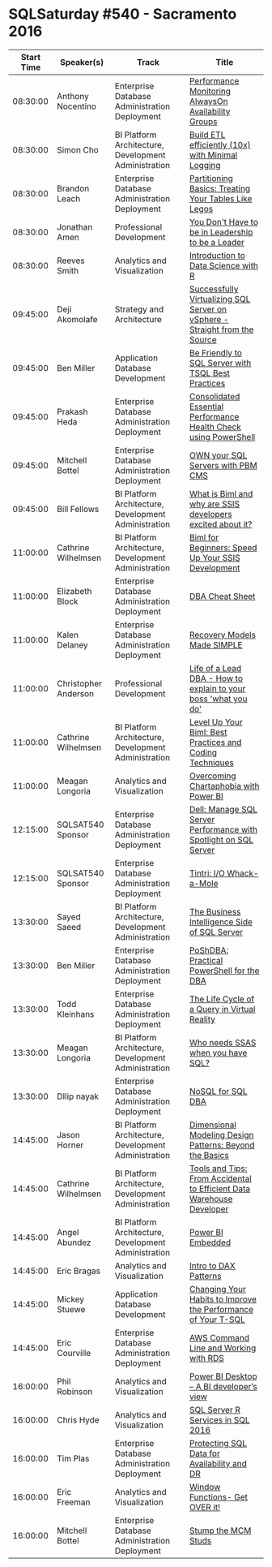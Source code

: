 # SQLSaturday #540 - Sacramento 2016
Start Time|Speaker(s)|Track|Title
---|---|---|---
08:30:00|Anthony Nocentino|Enterprise Database Administration  Deployment|[Performance Monitoring AlwaysOn Availability Groups](48274.md)
08:30:00|Simon Cho|BI Platform Architecture, Development  Administration|[Build ETL efficiently (10x) with Minimal Logging](50119.md)
08:30:00|Brandon Leach|Enterprise Database Administration  Deployment|[Partitioning Basics: Treating Your Tables Like Legos](50360.md)
08:30:00|Jonathan Amen|Professional Development|[You Don't Have to be in Leadership to be a Leader](51061.md)
08:30:00|Reeves Smith|Analytics and Visualization|[Introduction to Data Science with R](51131.md)
09:45:00|Deji Akomolafe|Strategy and Architecture|[Successfully Virtualizing SQL Server on vSphere - Straight from the Source](48313.md)
09:45:00|Ben Miller|Application  Database Development|[Be Friendly to SQL Server with TSQL Best Practices](50337.md)
09:45:00|Prakash Heda|Enterprise Database Administration  Deployment|[Consolidated Essential Performance Health Check using PowerShell](50605.md)
09:45:00|Mitchell Bottel|Enterprise Database Administration  Deployment|[OWN your SQL Servers with PBM  CMS](50749.md)
09:45:00|Bill Fellows|BI Platform Architecture, Development  Administration|[What is Biml and why are SSIS developers excited about it?](50761.md)
11:00:00|Cathrine Wilhelmsen|BI Platform Architecture, Development  Administration|[Biml for Beginners: Speed Up Your SSIS Development](50009.md)
11:00:00|Elizabeth Block|Enterprise Database Administration  Deployment|[DBA Cheat Sheet](50365.md)
11:00:00|Kalen Delaney|Enterprise Database Administration  Deployment|[Recovery Models Made SIMPLE](50681.md)
11:00:00|Christopher Anderson|Professional Development|[Life of a Lead DBA - How to explain to your boss 'what you do'](50728.md)
11:00:00|Cathrine Wilhelmsen|BI Platform Architecture, Development  Administration|[Level Up Your Biml: Best Practices and Coding Techniques](50772.md)
11:00:00|Meagan Longoria|Analytics and Visualization|[Overcoming Chartaphobia with Power BI](50836.md)
12:15:00|SQLSAT540 Sponsor|Enterprise Database Administration  Deployment|[Dell: Manage SQL Server Performance with Spotlight on SQL Server](52922.md)
12:15:00|SQLSAT540 Sponsor|Enterprise Database Administration  Deployment|[Tintri: I/O Whack-a-Mole](53176.md)
13:30:00|Sayed Saeed|BI Platform Architecture, Development  Administration|[The Business Intelligence Side of SQL Server](48282.md)
13:30:00|Ben Miller|Enterprise Database Administration  Deployment|[PoShDBA: Practical PowerShell for the DBA](50336.md)
13:30:00|Todd Kleinhans|Enterprise Database Administration  Deployment|[The Life Cycle of a Query in Virtual Reality](50696.md)
13:30:00|Meagan Longoria|BI Platform Architecture, Development  Administration|[Who needs SSAS when you have SQL?](50837.md)
13:30:00|DIlip nayak|Enterprise Database Administration  Deployment|[NoSQL for SQL DBA](53218.md)
14:45:00|Jason Horner|BI Platform Architecture, Development  Administration|[Dimensional Modeling Design Patterns: Beyond the Basics](48631.md)
14:45:00|Cathrine Wilhelmsen|BI Platform Architecture, Development  Administration|[Tools and Tips: From Accidental to Efficient Data Warehouse Developer](50010.md)
14:45:00|Angel Abundez|BI Platform Architecture, Development  Administration|[Power BI Embedded](50582.md)
14:45:00|Eric Bragas|Analytics and Visualization|[Intro to DAX Patterns](50608.md)
14:45:00|Mickey Stuewe|Application  Database Development|[Changing Your Habits to Improve the Performance of Your T-SQL](50678.md)
14:45:00|Eric Courville|Enterprise Database Administration  Deployment|[AWS Command Line and Working with RDS](53258.md)
16:00:00|Phil Robinson|Analytics and Visualization|[Power BI Desktop – A BI developer’s view](48470.md)
16:00:00|Chris Hyde|Analytics and Visualization|[SQL Server R Services in SQL 2016](50489.md)
16:00:00|Tim Plas|Enterprise Database Administration  Deployment|[Protecting SQL Data for Availability and DR](50652.md)
16:00:00|Eric Freeman|Analytics and Visualization|[Window Functions- Get OVER it!](50760.md)
16:00:00|Mitchell Bottel|Enterprise Database Administration  Deployment|[Stump the MCM Studs](53220.md)
